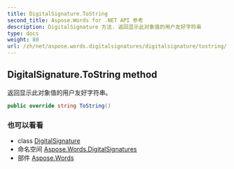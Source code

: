 ```yaml
---
title: DigitalSignature.ToString
second_title: Aspose.Words for .NET API 参考
description: DigitalSignature 方法. 返回显示此对象值的用户友好字符串
type: docs
weight: 80
url: /zh/net/aspose.words.digitalsignatures/digitalsignature/tostring/
---
```

## DigitalSignature.ToString method

返回显示此对象值的用户友好字符串。

```csharp
public override string ToString()
```

### 也可以看看

* class [DigitalSignature](../)
* 命名空间 [Aspose.Words.DigitalSignatures](../../digitalsignature/)
* 部件 [Aspose.Words](../../../)



